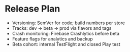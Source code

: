 # Release Plan

* Versioning: SemVer for code; build numbers per store
* Tracks: dev → beta → prod via flavors and tags
* Crash monitoring: Firebase Crashlytics before beta
* Feature flags for analytics and backup
* Beta cohort: internal TestFlight and closed Play test
